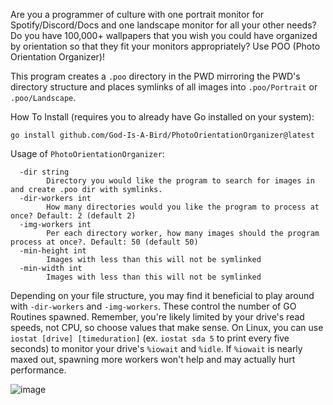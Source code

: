 Are you a programmer of culture with one portrait monitor for Spotify/Discord/Docs and one landscape monitor for all your other needs? Do you have 100,000+ wallpapers that you wish you could have organized by orientation so that they fit your monitors appropriately? Use POO (Photo Orientation Organizer)!

This program creates a `.poo` directory in the PWD mirroring the PWD's directory structure and places symlinks of all images into `.poo/Portrait` or `.poo/Landscape`.


How To Install (requires you to already have Go installed on your system):

`go install github.com/God-Is-A-Bird/PhotoOrientationOrganizer@latest`


Usage of `PhotoOrientationOrganizer`:
```
  -dir string
    	Directory you would like the program to search for images in and create .poo dir with symlinks.
  -dir-workers int
    	How many directories would you like the program to process at once? Default: 2 (default 2)
  -img-workers int
    	Per each directory worker, how many images should the program process at once?. Default: 50 (default 50)
  -min-height int
    	Images with less than this will not be symlinked
  -min-width int
    	Images with less than this will not be symlinked
```

Depending on your file structure, you may find it beneficial to play around with `-dir-workers` and `-img-workers`. These control the number of GO Routines spawned. Remember, you're likely limited by your drive's read speeds, not CPU, so choose values that make sense. On Linux, you can use `iostat [drive] [timeduration]` (ex. `iostat sda 5` to print every five seconds) to monitor your drive's `%iowait` and `%idle`. If `%iowait` is nearly maxed out, spawning more workers won't help and may actually hurt performance. 

![image](https://github.com/God-Is-A-Bird/PhotoOrientationOrganizer/assets/27874321/8ea798a7-d1b1-4111-9fdc-0f99f2c1d77a)
